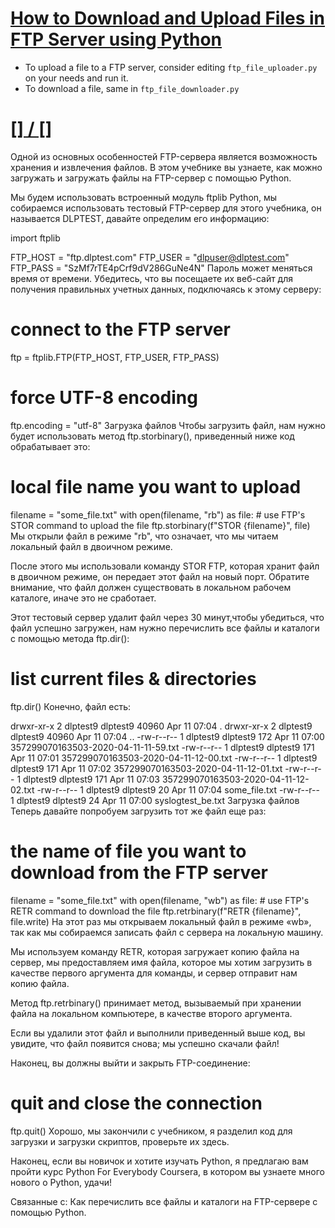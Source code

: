 # [How to Download and Upload Files in FTP Server using Python](https://www.thepythoncode.com/article/download-and-upload-files-in-ftp-server-using-python)
- To upload a file to a FTP server, consider editing `ftp_file_uploader.py` on your needs and run it.
- To download a file, same in `ftp_file_downloader.py`
##
# [[] / []]()
Одной из основных особенностей FTP-сервера является возможность хранения и извлечения файлов. В этом учебнике вы узнаете, как можно загружать и загружать файлы на FTP-сервер с помощью Python.

Мы будем использовать встроенный модуль ftplib Python, мы собираемся использовать тестовый FTP-сервер для этого учебника, он называется DLPTEST, давайте определим его информацию:

import ftplib

FTP_HOST = "ftp.dlptest.com"
FTP_USER = "dlpuser@dlptest.com"
FTP_PASS = "SzMf7rTE4pCrf9dV286GuNe4N"
Пароль может меняться время от времени. Убедитесь, что вы посещаете их веб-сайт для получения правильных учетных данных, подключаясь к этому серверу:

# connect to the FTP server
ftp = ftplib.FTP(FTP_HOST, FTP_USER, FTP_PASS)
# force UTF-8 encoding
ftp.encoding = "utf-8"
Загрузка файлов
Чтобы загрузить файл, нам нужно будет использовать метод ftp.storbinary(), приведенный ниже код обрабатывает это:

# local file name you want to upload
filename = "some_file.txt"
with open(filename, "rb") as file:
    # use FTP's STOR command to upload the file
    ftp.storbinary(f"STOR {filename}", file)
Мы открыли файл в режиме "rb", что означает, что мы читаем локальный файл в двоичном режиме.

После этого мы использовали команду STOR FTP, которая хранит файл в двоичном режиме, он передает этот файл на новый порт. Обратите внимание, что файл должен существовать в локальном рабочем каталоге, иначе это не сработает.

Этот тестовый сервер удалит файл через 30 минут,чтобы убедиться, что файл успешно загружен, нам нужно перечислить все файлы и каталоги с помощью метода ftp.dir():

# list current files & directories
ftp.dir()
Конечно, файл есть:

drwxr-xr-x    2 dlptest9   dlptest9        40960 Apr 11 07:04 .
drwxr-xr-x    2 dlptest9   dlptest9        40960 Apr 11 07:04 ..
-rw-r--r--    1 dlptest9   dlptest9          172 Apr 11 07:00 357299070163503-2020-04-11-11-59.txt
-rw-r--r--    1 dlptest9   dlptest9          171 Apr 11 07:01 357299070163503-2020-04-11-12-00.txt
-rw-r--r--    1 dlptest9   dlptest9          171 Apr 11 07:02 357299070163503-2020-04-11-12-01.txt
-rw-r--r--    1 dlptest9   dlptest9          171 Apr 11 07:03 357299070163503-2020-04-11-12-02.txt
-rw-r--r--    1 dlptest9   dlptest9           20 Apr 11 07:04 some_file.txt
-rw-r--r--    1 dlptest9   dlptest9           24 Apr 11 07:00 syslogtest_be.txt
Загрузка файлов
Теперь давайте попробуем загрузить тот же файл еще раз:

# the name of file you want to download from the FTP server
filename = "some_file.txt"
with open(filename, "wb") as file:
    # use FTP's RETR command to download the file
    ftp.retrbinary(f"RETR {filename}", file.write)
На этот раз мы открываем локальный файл в режиме «wb», так как мы собираемся записать файл с сервера на локальную машину.

Мы используем команду RETR, которая загружает копию файла на сервер, мы предоставляем имя файла, которое мы хотим загрузить в качестве первого аргумента для команды, и сервер отправит нам копию файла.

Метод ftp.retrbinary() принимает метод, вызываемый при хранении файла на локальном компьютере, в качестве второго аргумента.

Если вы удалили этот файл и выполнили приведенный выше код, вы увидите, что файл появится снова; мы успешно скачали файл!

Наконец, вы должны выйти и закрыть FTP-соединение:

# quit and close the connection
ftp.quit()
Хорошо, мы закончили с учебником, я разделил код для загрузки и загрузки скриптов, проверьте их здесь.

Наконец, если вы новичок и хотите изучать Python, я предлагаю вам пройти курс Python For Everybody Coursera, в котором вы узнаете много нового о Python, удачи!

Связанные с: Как перечислить все файлы и каталоги на FTP-сервере с помощью Python.